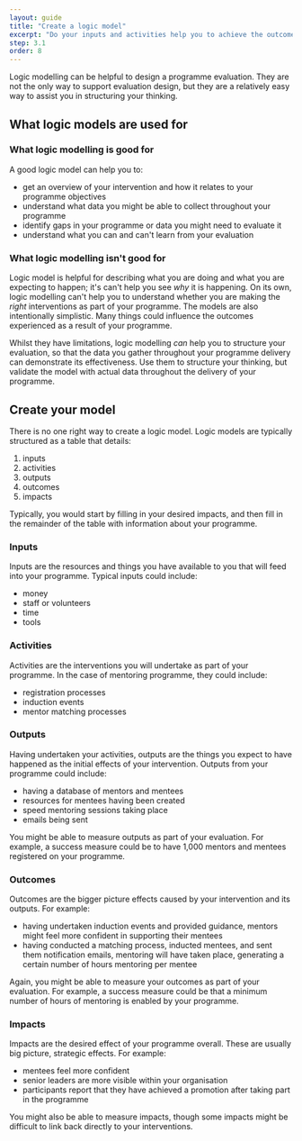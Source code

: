 ```yaml
---
layout: guide
title: "Create a logic model"
excerpt: "Do your inputs and activities help you to achieve the outcomes you are looking for?"
step: 3.1
order: 8
---
```


Logic modelling can be helpful to design a programme evaluation. They are not the only way to support evaluation design, but they are a relatively easy way to assist you in structuring your thinking.

## What logic models are used for 

### What logic modelling is good for

A good logic model can help you to:

- get an overview of your intervention and how it relates to your programme objectives
- understand what data you might be able to collect throughout your programme
- identify gaps in your programme or data you might need to evaluate it
- understand what you can and can't learn from your evaluation

### What logic modelling isn't good for

Logic model is helpful for describing what you are doing and what you are expecting to happen; it's can't help you see *why*  it is happening. On its own, logic modelling can't help you to understand whether you are making the *right* interventions as part of your programme. The models are also intentionally simplistic. Many things could influence the outcomes experienced as a result of your programme.

Whilst they have limitations, logic modelling *can* help you to structure your evaluation, so that the data you gather throughout your programme delivery can demonstrate its effectiveness. Use them to structure your thinking, but validate the model with actual data throughout the delivery of your programme.

## Create your model

There is no one right way to create a logic model. Logic models are typically structured as a table that details:

1. inputs
2. activities
3. outputs
4. outcomes
5. impacts

Typically, you would start by filling in your desired impacts, and then fill in the remainder of the table with information about your programme.

### Inputs

Inputs are the resources and things you have available to you that will feed into your programme. Typical inputs could include:

- money
- staff or volunteers
- time
- tools

### Activities

Activities are the interventions you will undertake as part of your programme. In the case of mentoring programme, they could include:

- registration processes
- induction events
- mentor matching processes

### Outputs

Having undertaken your activities, outputs are the things you expect to have happened as the initial effects of your intervention. Outputs from your programme could include:

- having a database of mentors and mentees
- resources for mentees having been created
- speed mentoring sessions taking place
- emails being sent

You might be able to measure outputs as part of your evaluation. For example, a success measure could be to have 1,000 mentors and mentees registered on your programme.

### Outcomes

Outcomes are the bigger picture effects caused by your intervention and its outputs. For example:

- having undertaken induction events and provided guidance, mentors might feel more confident in supporting their mentees
- having conducted a matching process, inducted mentees, and sent them notification emails, mentoring will have taken place, generating a certain number of hours mentoring per mentee

Again, you might be able to measure your outcomes as part of your evaluation. For example, a success measure could be that a minimum number of hours of mentoring is enabled by your programme.

### Impacts

Impacts are the desired effect of your programme overall. These are usually big picture, strategic effects. For example:

- mentees feel more confident
- senior leaders are more visible within your organisation
- participants report that they have achieved a promotion after taking part in the programme

You might also be able to measure impacts, though some impacts might be difficult to link back directly to your interventions.